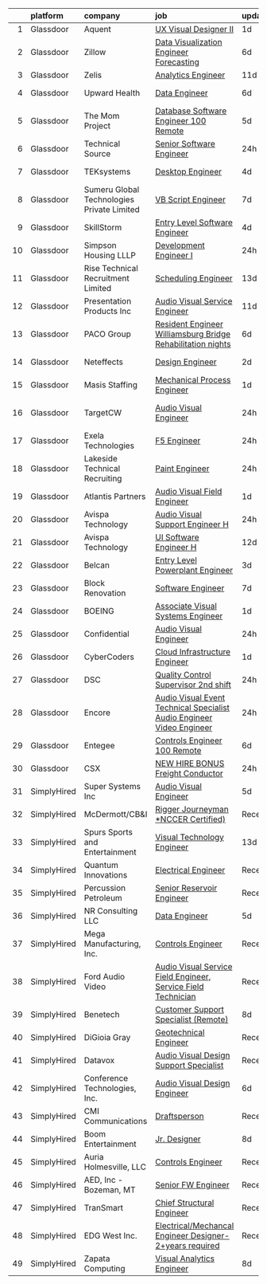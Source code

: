 

|    | platform    | company                                    | job                                                                                                                                                                                                                                                                                                                                                                                                                                                                                                                                                                                                                                                                                                                                                                                                                                                                                                                                                                                                                                                                                                                                                                                                                                                                                                                                                                                                    | update_time   | location                     |
|---:|:------------|:-------------------------------------------|:-------------------------------------------------------------------------------------------------------------------------------------------------------------------------------------------------------------------------------------------------------------------------------------------------------------------------------------------------------------------------------------------------------------------------------------------------------------------------------------------------------------------------------------------------------------------------------------------------------------------------------------------------------------------------------------------------------------------------------------------------------------------------------------------------------------------------------------------------------------------------------------------------------------------------------------------------------------------------------------------------------------------------------------------------------------------------------------------------------------------------------------------------------------------------------------------------------------------------------------------------------------------------------------------------------------------------------------------------------------------------------------------------------|:--------------|:-----------------------------|
|  1 | Glassdoor   | Aquent                                     | [UX   Visual Designer II](https://www.glassdoor.com/partner/jobListing.htm?pos=121&ao=1110586&s=58&guid=0000018286913a2abc59679969260c21&src=GD_JOB_AD&t=SR&vt=w&cs=1_8e7cf032&cb=1660115041314&jobListingId=1008061191481&cpc=451933188B21919D&jrtk=3-0-1ga392ej8ia1v801-1ga392ejkjflm800-68bdb86ff09443b5--6NYlbfkN0DMrcEu7yrtATojKJA7cEzGQ3FdRGWLh0CZQInL4ECGI9gD0Wolx9R2EDT7B77c2cT8aQg2Ck1Ug6i72-xRGQa_tnVdr2T_S4L07Y-FcLfv9vUSVak8Dvu0MxhrMf5hyTijVOOQo4-PGJU9j7mB2ML1n0WdJtGzyzPZTzB5wk64-WDKxmIawLs6WcBHZVEw0PKdowrgrT-hhuN0P-JnkNo4OKdWc01J7Pdb0-ZNpl4C3kAdh45WXstJckLpI6JkSA43T-u7_zvVha5iK6mYNWbiYEU1TAK1z0pmi8wvKFpmyzOODg_BqNBZ0TrA77MdL5qiIO2mIuxORzw8giH7H_JjKvuF0co_BC4fJ-7bAEZk9pKSliewfe6Ir53aW-E_euAA6vCLIVmHfCspg2tjCSSIFJBLtCYFq_MRVAhjRT18k8Zy5ex9Ju33XAo6Oo18dFPpqagAWJTGWzgwY5uIVaJ-)                                                                                                                                                                                                                                                                                                                                                                                                                                                                                                                                                                                          | 1d            | Remote                       |
|  2 | Glassdoor   | Zillow                                     | [Data Visualization Engineer  Forecasting](https://www.glassdoor.com/partner/jobListing.htm?pos=118&ao=1110586&s=58&guid=0000018286913a2abc59679969260c21&src=GD_JOB_AD&t=SR&vt=w&cs=1_75b5d6cd&cb=1660115041314&jobListingId=1008050640486&cpc=2CAED5C921A5F994&jrtk=3-0-1ga392ej8ia1v801-1ga392ejkjflm800-c394507ce7c7127e--6NYlbfkN0ANMurRYyPEXg08u6OamUd1Mvhk-zhFSGYIZgoJR86UvYL2v6MoUqae-sD5DnU21vpWtwtOS0r7BdijFAdzna2g1dZBumVDXk54FtbBzevKQM4zs0iLt1RaZvIRenBqvXh_Zg3V6ajyMOmAIWJjjxlzktamow0tHTDwY6O4pBEYpVFH3WUqu7yMLqIF6HrAl-K1txr7XjtowTxzBv8AbP26DKF6UhnAyQOETUd4wL7yVJ_YsuhZq5k0S1HeMbCYbd7sk7McAcR04ePelCMp1IWcIqAIY6nlpmYuiBt4HJnWVrzA80sZXV9makf14k3uJoCASUr82ye2ONcA1OknLZZSTDtZbrdegopGh5JEGN1CCwC7WsZ0NLmvFIRVlwo0W3UzPhLJGGqQ7RiyULfF_tpw-AOCN406BmydE7YpnGC-NpFbsC2z4_Jz90SZNqKaIAzb1A6P4HRn1JAyQWJW3Tt-2gCZYZ22jYCtYBJfVvb5A0W_hqdrk6muJuFKx0vU7dZi7AkNNlmtXdh0LpjC9nEHT60Ur9PWCva2QiV0pqC2SCdsXIZ7kVlxBFl_RyhGeACOWBiw43gJh1QyneO7Wbe1KNyxYq50S0ufKaNzVjbbJZQPtJ_TLilnZzO9NJaD_Je5VycpA0FIhwkgLOPkm0VU5cdiBKewBnU3xES1gVT9-S2wILNIZ8DZv7jKUm2xGPq2fH31pL-0eVLADXtL2WRf0KxvuOODyKcoU86wpJ3SOlRcaheasM2J9L7UfwCEa2VdlIjHkegeegvbuYy_GjK4BXJ1akbjJ1OjPibIB4DU_ZA3UUh7WXDPSYYiFpAVV3LxP7dlAScYGAHvMLeXuCMcpQLOV0AzIS6_n4QTlvyuemLh0Szfb1un3E189wofDrg6qBpIVkOAUIUK34XrenjHKXLfUJlbQJQ%3D)                                                                                           | 6d            | Seattle, WA                  |
|  3 | Glassdoor   | Zelis                                      | [Analytics Engineer](https://www.glassdoor.com/partner/jobListing.htm?pos=104&ao=1110586&s=58&guid=0000018286913a2abc59679969260c21&src=GD_JOB_AD&t=SR&vt=w&ea=1&cs=1_147ad275&cb=1660115041312&jobListingId=1008038358228&cpc=155EB9D5185558AF&jrtk=3-0-1ga392ej8ia1v801-1ga392ejkjflm800-8e0a5fe28868b4ee--6NYlbfkN0CMjQd6K-mJQmnXP0NIaacqgU_ZnGMdJ3ZujbgiYs9cqSu2zDF0ee8fmFhqxjq2iY3vnVzd-YujZ8c3exx1kslEDBRNTb87484hJS1V_k1L4Qsat2ED67IGfFJOpVdJGeDcYafe5Q58Vzi8qrp-tMsYumWUryjguX_K-2b96-AgndSYwmvRjSgFASIZgp2AH0SrsrQdzta0uSFZBTPmgDfIEs8JrjnBvOWOrcsVhaIVFSJjXtt28CaS2qYCDT48SPcy_8-tPbZRfbZ1HpX_-GtfloARjFvyrfr4umcXQ_Stl-kuVy95g8uKi2zo651pgG8ThA9wAJS3Y_uKKywsab6Ebw9tnT6XV1_bSN4AkwJpIdXLnJpxKF2X09UZaxE9BpbLkbcG2fOXy020QHDH3DgC1tfjPbV3T8_jRdGIelEMOYpuI9ds9FySd2702esOO5KROBsd6jV3CJxU_4CqfAJ0ZBGBbcAx6B5w-Xuq-yGAVzc2XKv1lxY5CTXd4P6fUsM%3D)                                                                                                                                                                                                                                                                                                                                                                                                                                                                                                                                            | 11d           | Remote                       |
|  4 | Glassdoor   | Upward Health                              | [Data Engineer](https://www.glassdoor.com/partner/jobListing.htm?pos=108&ao=1110586&s=58&guid=0000018286913a2abc59679969260c21&src=GD_JOB_AD&t=SR&vt=w&ea=1&cs=1_e08021fd&cb=1660115041313&jobListingId=1008050594360&cpc=D39918EEEC7506B0&jrtk=3-0-1ga392ej8ia1v801-1ga392ejkjflm800-9008622103ceb4a6--6NYlbfkN0D1sgB2vkk73HcG31iWI33pV6kw_5ZaxNkpPvB9FmXAfE4GxWj1DqZ0Ybq0eLPzk2YMwESvlDiKB2v8-8IQoa6UivsLih00u8y9COP4u95PlNlD0qSOw_enyvRFXOLfhgnvIy4KUwxX4Dih0kh3kPXgilkc_HOoVQ-GK7LqI49w8l5WsAU6L3A2dHqBwxNMVNY6JnekpXX2wO7m7vzYClGYL0S0KH4m9UQWavyhG8ZRCVYSAYkWN5-FqkBk_rK31ZmyvwBHx-9Fpzi12SJpv-rgXgz7sggY4rL1LvX1w-wAqT7hHGrHOF5mMgLPavq7POF4tkVKXVpcmogxhuX0o3IDKzQO1oAxrlILs5DFZiHuLWW8955IvXc09FmFsRfewA1mLWcEyvXXzR9K6A6QpPWjl-PlYkMG6cb7MhLxMICO8UCsMB23kCH1NvmjplzMWL3zzHwjDMGoJAUnosUpFuMi3EP73kltvc172uqDK8T2_urptPyVWBn8jLbyOLyv78KLEC-EDvsK2g%3D%3D)                                                                                                                                                                                                                                                                                                                                                                                                                                                                                                                                   | 6d            | Hauppauge, NY                |
|  5 | Glassdoor   | The Mom Project                            | [Database Software Engineer  100  Remote ](https://www.glassdoor.com/partner/jobListing.htm?pos=119&ao=1110586&s=58&guid=0000018286913a2abc59679969260c21&src=GD_JOB_AD&t=SR&vt=w&cs=1_de736a75&cb=1660115041314&jobListingId=1008054367181&cpc=BAEB662971763A76&jrtk=3-0-1ga392ej8ia1v801-1ga392ejkjflm800-70c07d495ebaf1f9--6NYlbfkN0BDp_epf89aHDQhKpPegNJQ_ldQpEFZQsM9OcONMGxWx6pU56EKHF58QjVdAUvn2gU5GWFgB9KEBSUO2-fmoi_v_ifrYXSFGJRIFzijX-xKrfzFydxIVe8OL-9U8DWgKd_u_WViLUUK1ox_PfaX6L5bX1rBPei0-iUpimMZB_C_qNLCXST0fvfhNgLeqesBf4PSpXlrlxhHQkDvxGc4TWmONUoFG4_pJfiarY1evkghCILFJqElE1Y2U90LKnVxoJHWOLlxL53S6r7JzYYyswNSkJ9_gJMc59czf4zYLd3rvXfgqhmYotqtqiOSg72ddRq67JQvuYved9L6bxd7iFPja8wuGui8FANYLFr442LFnWxM_NgVkyVwbIwO6XKkHc-lsLgTi0vWeuBgK41KFbGgk2ATzNyxcRHbezaTWsw0rdtiMZy5k99m6R6JTJOVW-Xl3olj-Aoj6gO06Dw7NLnphnia9Bfg9ktIpT7q-lNZshAGSQTjzQtpRYmXhQz5w4D-VBw3X71_F_CRnima56-T4RLI64gDAnJQu1cdL775pGTmZXTVcngbbrOeUQ7ZYtats-zLcUfNtw%3D%3D)                                                                                                                                                                                                                                                                                                                                                                                                                                             | 5d            | Remote                       |
|  6 | Glassdoor   | Technical Source                           | [Senior Software Engineer](https://www.glassdoor.com/partner/jobListing.htm?pos=122&ao=1110586&s=58&guid=0000018286913a2abc59679969260c21&src=GD_JOB_AD&t=SR&vt=w&ea=1&cs=1_7e5378d8&cb=1660115041314&jobListingId=1008062713169&cpc=1CBFC3E34E2A31FF&jrtk=3-0-1ga392ej8ia1v801-1ga392ejkjflm800-aaa520eb5e763850--6NYlbfkN0BVHAVbyk02xtdsekdlTrE-4sTi7dv4b3jkPrZBtDRpMmX6F-ebl-7PLX6xGoiR0jgBhRJj44VXfavQHTY0TWnxVWk5j6i2IcAF_ZTY7ieW70M6LX64xtJU2zwb0Mlvnmowe_zw6OsALWiGWFnzCxWNwU0o6XAjGynMq0EqRBe-OdhPrHw1FNWtvqOfVdjz7GV7FcbRqjwOZy22fUMkavMyBxK67D-ghV8ES0QHnzKG3REhJm09jN-A--hVw3d5eG-8Z11pDCdjTBEZKNSXTjRODybkkHFzpawhJTZWRxmNeR1WLG69HJeYXrzvj-KGLwvAlHyMX5pDUZbSOIobgs3ButWTewaCgkcg9UzTg2K_yKAVfe6RLc2jH5rJ4M61YevJhPDaZTBtVRMZr0rHCIYAbOSg6qz8Hy1UHHwBy5AhEsLJHZlZawN8n5CqcjIW2eElEM71XCMlHb_csJC93I9jNisaULZaJ8oeVBUqWYME5v0rwe4oAVWhZag-W8Mp5uxTaf1oHPgeaVFDXqAqlzEU)                                                                                                                                                                                                                                                                                                                                                                                                                                                                                                                    | 24h           | Remote                       |
|  7 | Glassdoor   | TEKsystems                                 | [Desktop Engineer](https://www.glassdoor.com/partner/jobListing.htm?pos=128&ao=1110586&s=58&guid=0000018286913a2abc59679969260c21&src=GD_JOB_AD&t=SR&vt=w&cs=1_de4a8c07&cb=1660115041315&jobListingId=1008056589429&cpc=C4A69CCDBB3B9599&jrtk=3-0-1ga392ej8ia1v801-1ga392ejkjflm800-8b5b0ed34038bb01--6NYlbfkN0AuKz8EBO1xHDEL7V2YF9xF3dC_I9B9i-Zw2Jh8clPMK3KTieKealHQKAGLCoX8auufmpG-IsLd8Th0zGG-trF1NHTWF27eloxeZckc5RB2StLdYVPpmuzz2E6vcAK_V-2lZiJICSzoJCX8lhPb-liZKMGrGxB__z_LOeyVqSqnLLTgAJiHSg1HGgbKyzyKHHc0fkA7vF8LtqMbORHMpyX9KHpZUWK6r1-dYcQB7Gr3Aw-pa1vj0d2J3iqlDfxcNNrMGHwTSrd2A-Aowkv0KbZkw0VF8GjcVKSKpVmHuwDPe-c3hVDC_dYMOacm7Wv1i_HMyC8rietEF4bbiDyU2gZoWeA9gyATY0TUTW-tOLZDx2bxn1_ySKruSJMXXs8lU8W7SO6apk_GOkQMVkxkn9ULZtWUkl7qKOICptwLUry9m9XR6RwgZXQpr6Y1LSVrKwlpAh32pN7XOe8LX4fRlXR2amvpwec1QdDC4V-Qu9ONar1cBUMRPoqIyARVcjv9YrIfSyLrn578lGE7SktOq_CLVL7CjBltwUUgjV_vAQ-zXQe7X_49boQaoQiJgThBkBzmNZTAtJjXgSpxtK_ukpBzWDRtrDq3fqiCFLP-up9tP3AVrnpjmwLCxx0SGnyxOVpz8HcR8tIPrByCAJqvEjet_g3xxCJwRAsiFk_UzCsG0v-zkBE3hiFX42zi3bd_pOVhfW10rDtpnWIbb3j5xR3yGt5Tc-Bu62T0xniRYrUCwpL3Moh2bGxqV1OxZ5HwzpsRahcpp4So4Qaodm68Uj39iovRSMaI0JUVabJFfiE7trJ_aNr9YxPVGY-GaZeBOdWLh13FIiSrEt-dD44s2h7_KnMcK5SaFw6oZLvFRNrkgkRJ_9MiNqDTcpbuZPSLt-BCpoRERqMlvG5yX_-xbtx1A2uLVchVbSo%3D)                                                                                                                   | 4d            | Fort Wayne, IN               |
|  8 | Glassdoor   | Sumeru Global Technologies Private Limited | [VB Script Engineer](https://www.glassdoor.com/partner/jobListing.htm?pos=117&ao=1110586&s=58&guid=0000018286913a2abc59679969260c21&src=GD_JOB_AD&t=SR&vt=w&ea=1&cs=1_e970c995&cb=1660115041314&jobListingId=1008047298108&cpc=334ABAF5D42DC775&jrtk=3-0-1ga392ej8ia1v801-1ga392ejkjflm800-b610e89fa2d75ffd--6NYlbfkN0AmhdkPW55Z5-HNKVFLI99M9GrkOAJIP80F6tGsy2tnFhyJbPfEMNceW-zJpZGbw9rdBb7bUlrqdCV2f_QaV-2u3zAVjcdU2ZxzpMEPMw6w7eF6KXnNytDwLacWie7LZCMkAzT4pWyQkMxUbSbnOkcVva3lLi_9U2uCdUudReXqrqHTbB5AyLH1m9nnzcTOZ8SRQnnMCXeMYE86KAH2oVLX-EqrlB4bd7hLhAjDHj1Z_Je4QtXv5Uk8EA1CfOJhEWm9v-SK2YA9U-3YPvlBxyES6MtdigIjE7cR1AJZU-zjeIBqCuCtP-I7aN6ldc67WknwSLO92QjWwWAn2EG_BdV8CR8JNJpFnTfbSpKdDjLbt-m4cbeQDZ7o0A4NhjcPavyLf45Sygc5HQBSuoHrjHZ8TfOVeIgon3VV9gUH1CVTtTC8TJD7U4t0MxJmdFkNDqBfMpRms9ehecKikOV_y0kx1GdNknUwb4uDOJIT9gubDbNS5gcFWhHTdynUu7MWQw4%3D)                                                                                                                                                                                                                                                                                                                                                                                                                                                                                                                                            | 7d            | Remote                       |
|  9 | Glassdoor   | SkillStorm                                 | [Entry Level Software Engineer](https://www.glassdoor.com/partner/jobListing.htm?pos=127&ao=1110586&s=58&guid=0000018286913a2abc59679969260c21&src=GD_JOB_AD&t=SR&vt=w&cs=1_231d6874&cb=1660115041315&jobListingId=1008055365693&cpc=654405A9B1E0A9F5&jrtk=3-0-1ga392ej8ia1v801-1ga392ejkjflm800-dc1a89e3bce54dc0--6NYlbfkN0Akpfp8SSZMfZN38QizqqtbOT4j-2RsCLW69coMAbJ8KezlMaQufLheK78IWg7f2k5srQnNlZowLV5PHoYNGRP4T_yFlXwMIupoD4OgECowrlALKSWGMlptF7_DlOQkKUyNMyz5MvkypX_VEUaSnzqIc8pqpjfYEC376KX56mXSZH0U0FCpRaOKdIWjYvJmGa5NHXsMpWO8sdwQyPe7mzvmgDatoEZZn5c5697p3Yc0i21NlMtQm5y0HOP5oqVT3f87EXnW6zwOmS8aA9qupvAtCNuYPGrLlYMD4lIRzfl4nh1Q-y8_P57LmJ3VYW49i-80MTu_goUVqaxbJQoWlBvn7fjEIkIUl00eOv2oJC5iuYL6ANPQefNDgHdwER976hTRlcvXfdDYcd9uWR49lOru6OHXQUh08ko1eZzfHYCwW58R71JTmQjkjGSCdTXgsphmTqJaPUBFkMlZd8ZkNVQ_xHtGKT81GYOzm-ChzdSe1C_ZvgAqd1NCsh7ykWXOO21T1_puqJ1nhO9tFYSrbRqJnuOhdiVXiHvjvcdRa3IzZKiqC5Vbpodu)                                                                                                                                                                                                                                                                                                                                                                                                                                                                                    | 4d            | Baltimore, MD                |
| 10 | Glassdoor   | Simpson Housing LLLP                       | [Development Engineer I](https://www.glassdoor.com/partner/jobListing.htm?pos=101&ao=1110586&s=58&guid=0000018286913a2abc59679969260c21&src=GD_JOB_AD&t=SR&vt=w&cs=1_37ec7ded&cb=1660115041311&jobListingId=1008062066408&cpc=DBA80409378ABD93&jrtk=3-0-1ga392ej8ia1v801-1ga392ejkjflm800-62fa6b16cef39274--6NYlbfkN0D4C8u7dY1RzLYXAHla0E0D9t_o5Z48DX329rGC6vpeh3W9vRO82_X4_CttpoNc___wfcW6R2yCEY8bMYz6ZKhbe6cVyy-bFE4Nw2q9OKq_qxm1Dc0OEV5mWJJGjVMcFL6Ybze3BapppQC51RQvR-_7k3vxU_gSRqV4EaR0VgIttrWng00pmhaxxiqZNWes6DMR516u-fmUFTOWO6pjtXfKxCkUwGLwC1KT4Xco3ZzW4Iux1xbFwEe3osKRulADhfKGHUNdD4AjdBtIESs6k5KxcmKY4ffYhqxt_CwjfCSOJ6dLqtjdwCrRHI70T3-k08ow18lYF4YOaPGvnaL9wEovqg8v0CCgfXI7Mf35k5iIxyUitKVr2_ZWwpn_Unzjnu3zELFkPUWpwZSA0qqvT4nyODkJFQgJ5Kk_92JupitBWwNN3TFBClqosInZMnTRFnBxCOAOjP3T6y3OphLRCcKCwkmomRCbdMgheONIdbM47E1n48TOTvZ5DnabBJ7G5AcEJHKMvnpeBvMW59KHUE_JSv6wRN-TfXzbMQi7B7WyOw%3D%3D)                                                                                                                                                                                                                                                                                                                                                                                                                                                                                               | 24h           | Denver, CO                   |
| 11 | Glassdoor   | Rise Technical Recruitment Limited         | [Scheduling Engineer](https://www.glassdoor.com/partner/jobListing.htm?pos=130&ao=1110586&s=58&guid=0000018286913a2abc59679969260c21&src=GD_JOB_AD&t=SR&vt=w&ea=1&cs=1_5e16f07e&cb=1660115041315&jobListingId=1008033261139&cpc=C4A69CCDBB3B9599&jrtk=3-0-1ga392ej8ia1v801-1ga392ejkjflm800-c4eaae09629ba45c--6NYlbfkN0BlIR6L0eizDKDqkzeZRfLume_DxC2-xIBuckbPXhGlgQ3L_qymVEIYsseiw3-v5dHm8mrRBaOw-J0V9BrncdItmoooDSCjTEIsedQdzJfuLZz5QsuA-zFzcWi0lOrB_5XrzEXT5V8VR08mc4jOlEwREprPi0Wr8_e34zXkh3b6600byx7ibsBA7FmNQCf2wzYndJZpxSYhINtcL0e12ixeT0Yyhp2i3PeEyJaMZhJE02HXySrAl3muvFaOXhoOYKP2ny81wneklypmbpCSyfnwOeTpI1aohd1iwfHK2vCscfI3fb3uy5-d-HYRAV6wDArSmgzu88edC_1XNoTplJXJAsRAw7vvvow-dVWchbhoACxdAv84Aab_i8Zfdfescx7Z077OUtSMis1x99kTIwRZdr8mBk1yRi56La2vu-xZbeZT1fF0o7ptR7_WxCfL_JrieHXNNbQvDqMKygCQprb-epCbVQFyEFigsjXCLYcUMEzLcD6mlPNUCkMlyjv3w-fcPdwbWqAPzogWMALu5mZrsXuDXtX_PXNalac8XhuK0A3K44kAPNH8GtYZNyxC0YGd68cGEUxN_6HIGqtm343C)                                                                                                                                                                                                                                                                                                                                                                                                                                                         | 13d           | Florida                      |
| 12 | Glassdoor   | Presentation Products Inc                  | [Audio Visual Service Engineer](https://www.glassdoor.com/partner/jobListing.htm?pos=102&ao=1110586&s=58&guid=0000018286913a2abc59679969260c21&src=GD_JOB_AD&t=SR&vt=w&ea=1&cs=1_fdc4242b&cb=1660115041312&jobListingId=1008037742205&cpc=0EF3FADC52EC4A72&jrtk=3-0-1ga392ej8ia1v801-1ga392ejkjflm800-7483a12ff3147225--6NYlbfkN0DukAwDndutArnS8OT3znlJ-TW2KpK_7rZjO0LfXc6UVOb8znmp-Jdx-EBGeEzCE4MDYQoSoIAOgCl-FNOYq4s978mO5IB5uLg7_Q0JVEb_alaPHZFVNycLX48z_H7u0sYnrpbVil-2CeKlxwNl3Fvw9txyFKK9z3lh3IR-mUNriqks5eNmCXcEmlgaRoIPAY8LeIrQdjAf9QruPzWVmdnzQQanvq8UO198usLq88k6ELKckvY0gXyd3WhDUcRBFldAzDH0dOnS-1ZyT1PaqH532yRhQjVP3fHU2fUP06NRqbbCoNb-2z6pPs0cDorzrKkJy2ses7k2wCIDiqR-gpmPBaX7A4lhq5qH6QaNx0FtNerwKYPX6QE7TEyjlLjNVoFWIYxqqU2qel2h_KthPtYSTw9ZnewB8Iu8ci870kiq6Owg83mfi-UFBDUaWzHr2evAqwvUn3HmIAFIKMrkfWQscWVES_DGGmW6LnaFQ3ZL_PrTXZBmHOMmAJDSJ4Jo53d8PRJZBJRZdUo_9HnMKWBP)                                                                                                                                                                                                                                                                                                                                                                                                                                                                                                               | 11d           | Los Angeles, CA              |
| 13 | Glassdoor   | PACO Group                                 | [Resident Engineer   Williamsburg Bridge Rehabilitation  nights ](https://www.glassdoor.com/partner/jobListing.htm?pos=105&ao=1110586&s=58&guid=0000018286913a2abc59679969260c21&src=GD_JOB_AD&t=SR&vt=w&ea=1&cs=1_76fca5be&cb=1660115041312&jobListingId=1008050163960&cpc=C3517E2410EFB392&jrtk=3-0-1ga392ej8ia1v801-1ga392ejkjflm800-1831edeb349c5275--6NYlbfkN0ALuVzQR3BTfV85kg0pOslPYaYx9AIqQffQrQJKVeHJaQqP3CyB5E9YQKsXNWGwopHehMrUx5wwxRmxmRyrL-HVXUzMBIgqmUnYUCsHhzCTjCQbc4aW17Fx-nl7xW-83o-6yz7C0V1F4y4SCayLvqiZjOj9MUXDjmUSSJ0qhO7NFTbbBc3tY7gtsDovwJzezYuZS6__sEKVd4bEvir5ANpFGSPYgecYdBBDNHVZ2fIg86eIneC3q6Tirjq_FxBpB1TsZCbIV6Iwn4CmxVma-1acXlXOjWDYfF-LzBG2Y4x_O6uF9FWk-9RN_Y985UQQruMmAXB0nE1cyfPZhFS8GkZYdyT-J0whU1QR3pjavVdzzNl65XNVoiNPXTi75lTYRbLlI4e42IWyNR3_ls17uMZdlavhkRdmC9hQSnJk30vj8G_2maZ5-IBtK4DWP-tMzvVCyh_FA4F0-JvE9RbJKjnj8kq8dBPlQUDa0CYPJ61aHii8MjJC9nzISfA19FDxliwfeZmY7poy3tSCeSJHw994YdisSAF0jhCh_nV_0zIEUCMOOWK2oYsC)                                                                                                                                                                                                                                                                                                                                                                                                                                             | 6d            | New York, NY                 |
| 14 | Glassdoor   | Neteffects                                 | [Design Engineer](https://www.glassdoor.com/partner/jobListing.htm?pos=129&ao=1110586&s=58&guid=0000018286913a2abc59679969260c21&src=GD_JOB_AD&t=SR&vt=w&ea=1&cs=1_a929d462&cb=1660115041315&jobListingId=1008058263669&cpc=F4EED0218A761C36&jrtk=3-0-1ga392ej8ia1v801-1ga392ejkjflm800-a49e3b7b8b3eadfa--6NYlbfkN0DkPptDrJXidHbiX_cAZqY1TBO6BcohTQUDFYyXRozAXCnWqtX7QyrzcYv9EndguHXwpXa04ccdRC6vTPQLypO0TfR5FN3qbVVEwkbvlcjg7XLJ3r_Ts4bXHACyF2RFYU-L7WZnhmDBPFItXpJRFzyLhEr8JH6ov6ZgN8zzQ7q0WoSXFVbmL4luoeGJLr4vugL88LDI16BqFVWpCO58WYW0H0ZNbpoNjpzpQ_MBDX75FBASiVCtYN77C1U96cIfdmhyLT94kaIy2IAjJpntGKMcNqaAX7iUNSHInesfnby6xxtcka3BguGBd5v9oAJX31anAdKew4V6a87FRFsybMTt_pWSo8RxxMVE5MQ9qRkz3cKE5xwblJ3141p9XdXj66_uutLzzYODh4UG8JlGG_WeNIe13lMskgANzKxhASIhWO--MLJJBLwd7ylmvdbV7achJ3Fb8_cfdGv6_dvl8bbQPmjtqGz1s-2jZRiCFg8oCuYLt2Kaep9x-ql9wXKuZWPSy0CLeKVJWg%3D%3D)                                                                                                                                                                                                                                                                                                                                                                                                                                                                                                                                 | 2d            | Indianapolis, IN             |
| 15 | Glassdoor   | Masis Staffing                             | [Mechanical Process Engineer](https://www.glassdoor.com/partner/jobListing.htm?pos=120&ao=1110586&s=58&guid=0000018286913a2abc59679969260c21&src=GD_JOB_AD&t=SR&vt=w&ea=1&cs=1_9108110f&cb=1660115041314&jobListingId=1008060207601&cpc=AC285F3A3ECA6BB0&jrtk=3-0-1ga392ej8ia1v801-1ga392ejkjflm800-e8d6afe66f659e23--6NYlbfkN0C6aQDHWMztIzMqx5psYqBuLc61YhUVJ3Ey-0kYkPO6Q9yXEHAUyZPgpmu_lNhwbM1u4VZRTUfaZXQkxuaLRLMGf549n0zJNOFU5cIxaA73i6TkWtsGdE7XnH020mlvdc_DXxSfgCLgrEXPMJQGdPqY7jT9StnOdWPK_e0iydN945sdGprBeeBuDVWK0qddgc6CW4jJZNCC0fCLCvq7xwANztYinnLtnpK-UKNp3WXpKglaASIbJeMPhe2T56RxsdNupaappDcWDgVyI2rBQtjiEAFpByZExVTqf-RdVyJrRJLrOmJCTvYKtKtYVIiC2T5DK14wlshe849YwiuO9qTs7NdRzil0KLN8Sby_b9BekhcMUQUU_js3ZMHH1yrx32lfS98MI7CutYO0u7QkEIeend47i_URIulrX-RZH3IBfmBr41_oCyVHZVmyfhQ5nBpA3nNj9uKGO4dJvHtvpbBH3NWuRwB06Kp_dPfn7iPqdyxMUIvRxoXHeoOvv8IZ5tw%3D)                                                                                                                                                                                                                                                                                                                                                                                                                                                                                                                                   | 1d            | Beverly, MA                  |
| 16 | Glassdoor   | TargetCW                                   | [Audio Visual Engineer](https://www.glassdoor.com/partner/jobListing.htm?pos=114&ao=1110586&s=58&guid=0000018286913a2abc59679969260c21&src=GD_JOB_AD&t=SR&vt=w&cs=1_b93e1490&cb=1660115041313&jobListingId=1008063552649&cpc=217C45A42544DB93&jrtk=3-0-1ga392ej8ia1v801-1ga392ejkjflm800-19483a875f1dfc55--6NYlbfkN0A6TktYCN0VG50lat1bxG6ZYGRoV5Av1OVF6J5hGgtfkbuLupBOf1hB4AfOK0qYtBdcRfZ6I2ybxGk1c5StMDlI6A5PcfvZCtY7g7Lj8L38nUcZsV3WPEeIpEEGORQx6-cpD4nJad0AEFqetum_sK3JE7QdgEEs26E9YwNIfNTbK2MMOb-cotho0tdzCKWlef1QB7Q9cyAVdkQWELAv-4AYq1nzbW9IFLAfippBQwYAb6Co_PZ5pKP4ezHL6T4BffV_2ekLydll4DfCqpJTOBcRfF5urnMp7tI450OA09z8ISWWO3iWskUpnUAeqXTin3RHM6WzjOLAADk-r0-urA-5UgMwM27TaAEgQSApXU8IhzCpXJFe00Z3gksJfy3lLVcrRJSU-ZLRwSSn4YvqoPvwAY0aQrOfPZP8oISyWySpmGnr5omSVYD9dAYbFhgQHHsOEpuknHUYcb8B1fBrgpsJH0ZiQM-VesGQ9KT2IVX7gAA_aggQd_-p9zqAP_oF6FyeMVcu42mkAhVMS8z9XaUayk2kjArJvfTnkKcl9c7-422cLkSZrH4HkKhhRlf2-5gazspcPxlK0OJukiQwyfFS0oV-s4OI7SsLaV75IVP-NRwrL8OtO04233ZZivKZT5Pgyl4QbqAsapaFaxEsuMREww_-5YHhHHqRl_OS6TtUhCnOS3w1nfRqJcMo6Yn3puiXleSmAmk3prP1d7ZigYs3fuZAINfa3Wo%3D)                                                                                                                                                                                                                                                                                                              | 24h           | San Francisco, CA            |
| 17 | Glassdoor   | Exela Technologies                         | [F5 Engineer](https://www.glassdoor.com/partner/jobListing.htm?pos=116&ao=1110586&s=58&guid=0000018286913a2abc59679969260c21&src=GD_JOB_AD&t=SR&vt=w&ea=1&cs=1_63a4be18&cb=1660115041314&jobListingId=1008062858435&cpc=7F6F94E2229B3AB5&jrtk=3-0-1ga392ej8ia1v801-1ga392ejkjflm800-c5fe5b08053b75f6--6NYlbfkN0AyEG05CZhn9-6YXNZdGAIIPhK_rAEji0IC1JJc2jo3n6ptupJYxA5o4irvA6ty9bZt2ypyiCE-6-hYyoXNdus0-00_uRk78ezJbboV9tkc2ulay8tBjXJvKbMYflA00PuiG0cohSjFoQfsQyRWVSOV1rlX6SAaH99nY1MTbjWCZEEHiUUxLCGkI21c-eADGr5fsKGqub_EYUVPQERrWeft7ZrR6QLqdaON1ED-67j5Lb6JniTleZS_ds4FpymnUAn96JWWl_SvZQyeWpW6rmoZCRGp0V72Me4kUnZxXErSIGYLuKCNccEWgrK9Ip44kHmZIOP7nk2TtW6EV7RhjoHhqIS9NuOXQdlf-09vDdgQ8ROLTfMlsul16dICI-R-DiDODsndLvGzEKY_0AD4TBfBOpXVFUmXAxXLidnnEwsIW1rK3k43rzldztpFTzTZ5WtPQxcQ8MIysRmJTp0l2GVNOmWbUfQXoo8xAL9ONPXld-MAMJ2ohj8f9HJZYdOyi6rvCDxblwBZ8gwBr0N0ROcN)                                                                                                                                                                                                                                                                                                                                                                                                                                                                                                                                 | 24h           | Remote                       |
| 18 | Glassdoor   | Lakeside Technical Recruiting              | [Paint Engineer](https://www.glassdoor.com/partner/jobListing.htm?pos=115&ao=1110586&s=58&guid=0000018286913a2abc59679969260c21&src=GD_JOB_AD&t=SR&vt=w&ea=1&cs=1_b07cae52&cb=1660115041314&jobListingId=1008063100840&cpc=C5C93DE40C8A001B&jrtk=3-0-1ga392ej8ia1v801-1ga392ejkjflm800-e132725bb44b2299--6NYlbfkN0DUgQLP-iFgMoE1oUnoEba5KtZubVPSHN7qEHgNf-dU4bYMuPcQbPPI8748p3hr_EH3oAT3baeB3gL-jesR20b8Sqy90oYBRwSW0xmo7EsVzgvlVxE9sgvEbFVQEW4PuhF9wePTRIrvPozRYx0gnOx_8j6WyiV20zrxrQF3YqL0sZXS9BhhLjANolA9JynQOGIy5YK4tONENcZNDP2rUU59AUgOqqzIcuGPRywgpzDOfc802msit3LPm-dyjv5mz9GljSrQs1Fz4pjlY6oduSRNJilYmJLtYbQhxX3QVAvuvFso-XgRi90eIGf4xhaV7B37YYPAaoErD-QVWwJHWAF8b7CFIvcxmEF4-5ycJvy-hIbBEX9GL6skH18ewmChl1-xBM4e9-kj6tOQ3C04cznNvDLrn373HYvQQBavYFXfkUSMxVCO2jeN4GnKfiAsm0rxP05vs_BYf5YLKtOdH2FMIcSpBFYkE_NHkULVsh006jumutVJcusZLmy83OzsKXhNTdjqeYi7dCx-gzNmeBqe)                                                                                                                                                                                                                                                                                                                                                                                                                                                                                                                              | 24h           | Chattanooga, TN              |
| 19 | Glassdoor   | Atlantis Partners                          | [Audio Visual Field Engineer](https://www.glassdoor.com/partner/jobListing.htm?pos=107&ao=1110586&s=58&guid=0000018286913a2abc59679969260c21&src=GD_JOB_AD&t=SR&vt=w&ea=1&cs=1_35b44edf&cb=1660115041312&jobListingId=1008060810094&cpc=FF950A86FEA5DF54&jrtk=3-0-1ga392ej8ia1v801-1ga392ejkjflm800-63fda66d89707e49--6NYlbfkN0Bzkuy17zoNwKMVjyusHhR7JNYo3SmelKzW8jp1Pa4Tk4WW547EexT8Z2jii7gJipYJ8gmOpNfKLKvkWb9pJvbJGZz7PzhX-_tgssoWcTpiw2x26SxXw2wPHsNEj_YK8yRvs5M6GB39S2LAKEE8dIKtSQFT7c86tmKR9IIaVmoOtvr7AFOPiTA3GaJXHvA2VI25ghPSU46edJ1ajdqO7lVE2nAnfXhW5wBUgBhPXbGrEU6YzNP4D2K4O06JR6kCf1byUNpHb92B3JJhhN7OU-w69R8PS3bmQDA6OCD32z507015fPyl0P1JQZ4GP--ltAsdvDaFnGx-mOgwGdWV-q8JzsAihRBQJjxfVGJx_yYltB2BQn8nS8jgz5EkXtipgcIPIwEH8Lm4u-A-_tUeshu4LrGC6IA8wbP698JED7K7RQ_Pzo_I8MHoRbAKS-Nfuaok4YPmyAO0V7JtqscXfYo5wB_wfYTZv5CXZDbHrlt124NNfItMNlgC4Of73POkdL6Pbgf1Hs8Wuw%3D%3D)                                                                                                                                                                                                                                                                                                                                                                                                                                                                                                                     | 1d            | New York, NY                 |
| 20 | Glassdoor   | Avispa Technology                          | [Audio Visual Support Engineer  H ](https://www.glassdoor.com/partner/jobListing.htm?pos=111&ao=1110586&s=58&guid=0000018286913a2abc59679969260c21&src=GD_JOB_AD&t=SR&vt=w&ea=1&cs=1_8d888fb9&cb=1660115041313&jobListingId=1008063380639&cpc=88825F42635DFB7C&jrtk=3-0-1ga392ej8ia1v801-1ga392ejkjflm800-702eab1f13ef31a1--6NYlbfkN0Dj2d0qKPEJP0fpBViK7V-TZwXvjpwqshPgAnSSx4qW-KrhPkyDM9HZN_F8jkueVARnB_PYezcvsEZl5IFyCsKY5oWVt2eOvFPmM7DDAnBlVIXPzXuyLpSOEsB8NblfCXRbDZdiZhEMWM-1-ouNvTbNxP9NraC7tAStbaxaY5jdbN5pvZNnJ_bBLdehcBaqtou82S1QmUGKOl0x1h0kqLZS_ZTeE-PQGLw6pY_nklpaZo6Qns5aZ4taOotS1aCkkAIwKM0BiRhmhp6O5TYT4izw2G4dk_iqSmBpstaGRXEBWHQqcjFqi_9LXWotdrd146IIhDcAPx0BnvmwnC6zKclxcCuzJNqOmYZA8x7fjqdrs-8kglt4D-9E9s3IKgTRtMjAAdB-V6pOV8JLsit-0Ap4BsbdZYkqm_fKZus4eW6qcOK2_AEMGUekk8FYFV3fjfGXjPtjf_tXep3V-W5W1vG_3FRHO4HAOQU%3D)                                                                                                                                                                                                                                                                                                                                                                                                                                                                                                                                                             | 24h           | Newark, NJ                   |
| 21 | Glassdoor   | Avispa Technology                          | [UI Software Engineer  H ](https://www.glassdoor.com/partner/jobListing.htm?pos=113&ao=1110586&s=58&guid=0000018286913a2abc59679969260c21&src=GD_JOB_AD&t=SR&vt=w&ea=1&cs=1_5ddc5d7d&cb=1660115041314&jobListingId=1008035918115&cpc=A47415DDCBEBC78E&jrtk=3-0-1ga392ej8ia1v801-1ga392ejkjflm800-6db3352afe9f26c7--6NYlbfkN0Dj2d0qKPEJP0fpBViK7V-TZwXvjpwqshPgAnSSx4qW-KrhPkyDM9HZN_F8jkueVAR8JEheqb1EoxOPAyIIlP70uSbO4z1WjQu5sptIK3jIA4hu1gzeA5XMj2YuSM3AjL4_-3t1VDviC0DZDoZ1Myb9xAWPmFhZfaTiM9N9tA4IiotvnltjfSBiC3dIGdpCdlNQ76p7fad4fXhaTH7e-nRlsz0vEJNeMpFGeBPwa5GSTSPD0BfLDTQhvpAF_8jqeqPrrFUFbpDK3Cd4DfNN9nV5wWXESf2MS-K1so5_KukSA0CmJyVBVwj05emWjem6bZL0GZsptHaklpWqWd_OzeyBNAldZrH-7hkkDKgvVzQJfCO0HbDdlJ8oGYYANH34Ye9w0OvefHKPMKmVF0Fg1QdejPrPjui-KRJBQXWek6KAcYI1jdGA0_gttVPHIDu5P_RCvr0s11SnnbvYoIWaffRKV5KM1bp1H_Q%3D)                                                                                                                                                                                                                                                                                                                                                                                                                                                                                                                                                                      | 12d           | Sunnyvale, CA                |
| 22 | Glassdoor   | Belcan                                     | [Entry Level Powerplant Engineer](https://www.glassdoor.com/partner/jobListing.htm?pos=125&ao=1110586&s=58&guid=0000018286913a2abc59679969260c21&src=GD_JOB_AD&t=SR&vt=w&ea=1&cs=1_5c7ac6c7&cb=1660115041315&jobListingId=1008057537786&cpc=3BA4CE39D5B5DEF5&jrtk=3-0-1ga392ej8ia1v801-1ga392ejkjflm800-60eba7d4bc183702--6NYlbfkN0DXzDzZ1Oulz9LSjzVbF8otUHEujJfFPwzVdyJWZPnyGFYnMUMoxwfR8sbznpKQnnl8tBvv1fBf8hZFqwismmFc_G6kJt-g8SwmYvOw-3M-PggahVxSIybWx1oA3PcFB3pzlAK41aErxke9TtFJoKTVE_HdWpZdxbQO33UI_SPAl4Xcgmr0__EPJ4Tt57UIV_DkixJ4K0VPNRrQzMHXwyEG_z5LYUgGGxHgD5s3PfTIB0_2l2U5zawG2YWprwFUovVqQl6xbRTchOb9LjoBKUQgWonGaOSAkQVoc9zQgMNr0PxIDgug27WsNqt66SO7efWECWnVbSYsgYw0dfQ7-5zq42k-PA3YE5eHQZwfZAaL8guGMzhDUiUx5JsqyNy9v0L7hQbO4f66XynKMegMzUubIMWoxDCQvAUCl3GZmghAPKqeAycA6f11Jrpg_TpXZidbThq1gUKag5wyzJceNPbXsP_uS-Ie6_IDvCOcKurklWmQeTj-JhAustlKceb-vxR6uFqVJSF1yvGVJDBuSfC6dTqBHLVuYZq0zVl7PfK5RuIV2VYYM2mhD8IdajMVvbfJ_bRJSBGb-OPpnbQBRb5aWTHq1EWUFj-lFRQkT92GSnr1EjYJHyHNGDXXCO3awqmLL69Z8TcOvbvranXw6Zb0YAf1q05187HLYvuYgdUHGh39ikkHVpNam0QG_kXozGVs5YErOqgS0wKSZHpjPW7i0N4LrYjBfplqrgAqLH6OTIa1UaljXatFUdeRBK_pl679NUPiJ5lNjfuXOeL_ret6pZR_TLUyYwg%3D)                                                                                                                                                                                                                               | 3d            | Windsor, CT                  |
| 23 | Glassdoor   | Block Renovation                           | [Software Engineer](https://www.glassdoor.com/partner/jobListing.htm?pos=124&ao=1110586&s=58&guid=0000018286913a2abc59679969260c21&src=GD_JOB_AD&t=SR&vt=w&cs=1_e03abbdf&cb=1660115041314&jobListingId=1008048418041&cpc=1160948BCBA38B5B&jrtk=3-0-1ga392ej8ia1v801-1ga392ejkjflm800-09b119d75f9bca76--6NYlbfkN0DG4ntHtB_rMsnfhgmnSvK2brktLme1L4SiDeJjQ-izrVOLqRJ5-yjEhSyAj73O13ROpSzp79vSWoBRrAjzERkzLFUoFBWAKUpTMFSVTK7wHth3kTvur8LTU8vbMlKmGmEbf2XCpXWeWEgmNwW45mui0QPoXxs-2ho6-5KRdjw0DsRzC_cDtSweoPOGSGazz75UskauNc-7ZpdZVKr2eSYZcj96I3b-kOv9ZCVOsv1MCMXa0ByV2qjAJ5MaDvN4N_3QXgiav9BW3bmtI-lnEXDJ4gK2TEh6y3ZTOPEscmMzHWJmTQ2ITDsg8kheRMY9ybLqhl7KB_P-pwlN2XLsnufBJVDlo212s1IgF505KlC_2YuxJlrMGEEShVL_9xSkOonVkYljiVsxYJ4r8ssgCzfAC7ZgOktUI3gR5G1Q5MkIGjAgTNs7wkwZmnTZstdAfwD7PPW0I_UBMWU0o_YGkMomk-RICWu0rTBMjN847VuHbR6KrNwmCzeSQVa5FCHR8uvrTWkXmvVF4BZN4wTOc3BclhsEGbaBnUnCz87f3HFT7X-pFb-U9MYb_VDaodWMOp1S5LcNy-BPxFcPtUXalZL1oWDae8vMmWGEOHkDcWbgQv50DOIMFbg1CW8RYOYCiL-i8huSDyQ2VJhCSc-sfGu-d8uTGWsDCGwfx9QaCEcpTYGJzaPpd0O1wK5woXKCnW1eluMxe7kPhaXDno3EbSSdRPJBZwz4mN3HzOd0JfbouyfTzexHGuv-JbY-xifm3e7qmabuagQ3TlPgncIuLgzovwx2C35Dc5CK9wZR_ZYClW9IWrnC7OwZV-H3yNBiPlj22WAo3Hicv8oznxFeoNSLfX4ok_HY2A9fV9kMJ-KjKLjyE_Yd9FTXKxWeg83ZfixP7GO9POfDraNxDWk0mZGpTE6W7Rcn60zMtVO-Dky361JeX75lkWrP2fotUT1m0cp1ZtxmxBhWHJoK7QjKY83F)                                                                | 7d            | Kings Park, NY               |
| 24 | Glassdoor   | BOEING                                     | [Associate Visual Systems Engineer](https://www.glassdoor.com/partner/jobListing.htm?pos=106&ao=1110586&s=58&guid=0000018286913a2abc59679969260c21&src=GD_JOB_AD&t=SR&vt=w&cs=1_6543c28d&cb=1660115041312&jobListingId=1008060461467&cpc=C0FAF87ADD587446&jrtk=3-0-1ga392ej8ia1v801-1ga392ejkjflm800-73dd5e9de6cac753--6NYlbfkN0BddK4H-tsabPiX3BvkwhvbvP4OkLNzlRX6egXJy9Hb11ERhvpR4KXHN3-YJ1CHJCKq1ku3ey-r7UAecoAXw_a1nNn-Xx4pYDIiXX1LBSZRYITMd9j0pPshvwlH7zK1qM3CuYjuCuBY3mkHgQWf3FfJhIMm9KufQAa9ATUsyneAvx6YUJVZpRBTOLSEcP-5EIVPEZgKnTSQviFAWqIWQmzRs5Ak2fRiwECw7cBypZA9PPuK5ZwQilq8rSMM7J3VoP_P2zqGMBDpvADkVdwxgxkBRSEuUW1KaYGMqz3AlEfh2IAMnMKWuTtpCID5Z06qmLSa-HxSc4RuYplZbW9pauBesTKVeUJCP9aQ24SSw3AytYazE5s8gVGAMH6Rj-lc2ZShrLkkeq2neMZmIGzrCsPhS7QcSy1hMb0VK1xH2l97L4sSlDkKEBtLue3AcsRlUmI%3D)                                                                                                                                                                                                                                                                                                                                                                                                                                                                                                                                                                                                  | 1d            | Hazelwood, MO                |
| 25 | Glassdoor   | Confidential                               | [Audio Visual Engineer](https://www.glassdoor.com/partner/jobListing.htm?pos=103&ao=1110586&s=58&guid=0000018286913a2abc59679969260c21&src=GD_JOB_AD&t=SR&vt=w&ea=1&cs=1_039bc558&cb=1660115041312&jobListingId=1008062904517&cpc=65CC663E25211861&jrtk=3-0-1ga392ej8ia1v801-1ga392ejkjflm800-567ee4c891d83892--6NYlbfkN0CTwpytB5Ic6mepsrR0uM7Ax_C_brT6KwyC_6t4WJjhhEjd3-JudE3j_3VW-g3VyGsf3u9J_-qKVqAJ1BUVF6eOGcmk6PFZBYLLP2H8rzXXkmr-S8E3Mh0mhvQpPcEgsVMADoucsk0XILv5_axv6OeP1iL8_7eFpOj_jcwlIaDfVFHP0-DPt5uZ6G2BhTlSdpYrhXheLaO_tZp8P7TX89VgUfPwyk0i_trxEJ2alfYXQs318LdNMHiSUmCElGdigyG3bn3kk-0DCchNifg3RG4jlcDUvh4imWJrHPRvqxTFxLqHiCV207lnAtsQonFTOGx0qsteIAFVOyQdqOf4ARNKWWIUUg9pd1iX_0Ccb1izlXXiZyowiaqzdO2AJiQ97_MYIMj9L70lXcX_hLmeyPwyEZcXNQAqB07gcIVPt7xNsof4LD-RrEAV0WlZyFxLRryS66N7NvNB0yRniVDmI7SSP3B4vDlRtvy0hxERELdWbXsOXTXUXpb0Es7zrxtyMzU%3D)                                                                                                                                                                                                                                                                                                                                                                                                                                                                                                                                         | 24h           | Fort Worth, TX               |
| 26 | Glassdoor   | CyberCoders                                | [Cloud Infrastructure Engineer](https://www.glassdoor.com/partner/jobListing.htm?pos=123&ao=1110586&s=58&guid=0000018286913a2abc59679969260c21&src=GD_JOB_AD&t=SR&vt=w&ea=1&cs=1_13c93f9b&cb=1660115041314&jobListingId=1008061781639&cpc=47CFDC01B3F81FAC&jrtk=3-0-1ga392ej8ia1v801-1ga392ejkjflm800-a8d062dae39e8f71--6NYlbfkN0CpFJQzrgRR8WqXWK1qKKEqALWJw739KlKqr2H-MSI4eoBlI4EFrmor2FYZMP3muM3kdl25DI-ZSZLhWbNfGBbsHUv638qf7QPw1PtVISzuWJnhFg2CL6PY_gTNS5E7AqlyXTeA8BwAIMS-9Dp_LshkTnBY4gI9Q5G9FlRaqS4Z4XsAwFtzidK8DnCdZKGwiv7UIj-EFXeDwJG0QEWa3MtJaZh3VK7sFrw8cHa2NoWDRQpL8lxp3vDewSGzq0bFqorhQ6GQzrmcnbj-B1W0V8h0csLivwQp54TSTQTneCAearHJlhFX040OiqlKPxjpcOierMCjd1-U3WoAUyYhSXT9rQ86G82T-59uvtApqywueTF9uEtrAsgfZcHze-QMh0keVJ6cb_cFW9pyPtBRZWEy__WhHUT2LwZbnvHAfDauX48kQSBNHakEasIDU1kBUQFs2msrkd2kN7LQRPJ8Ll_w_UyAB-8FDjSxf9ju3gvHCZT-YwtTwBFVK_qKurxa4FBjdTp6wxuGI_9zpRTlpHvYdkwM_2k4o5LUfWl_Hg8Jba4abDBUCwj8wU4qz2WAi0jiyH37Tbu00K5r2hwPLbIUIzMTmY6UOTbRtfWLavNAouUw0J8xawenzHtxUaJzoBkVXiDG2GGUXhZeZmYC2YFBiXsDr-OxnAigES4GTtALgXgnsXn8YYurjbCaAMU3T-dNEVb8WBYSZC-VU349J0Y-k8Fi2rfra2IXyZJvQ49KRQDY4YYnjuFxWMS4628V680lX-SUwObD4pwUa3mkVWZo5IvmBBORvT7OKyWJJxa2wmf00H16ik3lYuv_4g3u6kftlKYook5qYkG7rKVGTOJYPWUK-p8J69vRQeRvxZKJH1CBJJxbEPCGIjpY5XFY6OQvsTQkSAE6aP4D4cw2ztsGkG37ti_p-YlFAHVRudB4jm7qETT-kywtU3brpYz-uKLq00WvvfW8NVWsdYqSpmlP4rNUc444g8ZiAbQHgfb6pOP664Xrl3SsKi4b5owircE%3D) | 1d            | Salt Lake City, UT           |
| 27 | Glassdoor   | DSC                                        | [Quality Control Supervisor 2nd shift](https://www.glassdoor.com/partner/jobListing.htm?pos=110&ao=1110586&s=58&guid=0000018286913a2abc59679969260c21&src=GD_JOB_AD&t=SR&vt=w&ea=1&cs=1_ace28163&cb=1660115041313&jobListingId=1008062685610&cpc=8AC01DCC8FF2DC38&jrtk=3-0-1ga392ej8ia1v801-1ga392ejkjflm800-6d66193736afc836--6NYlbfkN0CzcDFs8cjNZITHzPaspPYUdxCTppyanGLeq-qEeiOFH9BBGa5mLD_QGOKNt9ywclBdADW8K3ZtKLcxqI8DnDh4UqDiNdJESvzV_4ZRsponQU1CjySTOKIuoamITAZiPa-CfTubAEiJfea0xoG2mzTMCtz5O4ceKSgUz24NCN3oqpWrnbcoTRF8TResXz4BTrOpGeB-3qcVtiFZmJfMVK3gyR8kTQLWE1YUsE2BsT_Bu-5U8mFRSdnmu9gQ6UfesNSHL6Idn2PLtG9Y1JLDHL2BVshikxtkebKam2VKqR4aftmfW93NvpzUNk514c_d4kKzlRq9Dtu6Wek2axE7hsmrFESt_e3pie_zezxDHyjiBxplVx1UEyYjzytOGpZv1w8vIOkCEMmYwAl-DNMy-QA7wbblGM47utjdNGtaVTDkYWbGGvEcQiY-rPxu9JUVfqeDrdE1fh3MRZo1HJwbl2whn2Va4AxNhPG0oEXdhdjB9Wpk0hc9GFk-79IfbqjD0P0EtUnOS_ESxA%3D%3D)                                                                                                                                                                                                                                                                                                                                                                                                                                                                                                            | 24h           | Phenix City, AL              |
| 28 | Glassdoor   | Encore                                     | [Audio Visual Event Technical Specialist   Audio Engineer  Video Engineer](https://www.glassdoor.com/partner/jobListing.htm?pos=109&ao=1110586&s=58&guid=0000018286913a2abc59679969260c21&src=GD_JOB_AD&t=SR&vt=w&ea=1&cs=1_28d34808&cb=1660115041313&jobListingId=1008063760306&cpc=F7A2269C793D5877&jrtk=3-0-1ga392ej8ia1v801-1ga392ejkjflm800-0115e549d492bef8--6NYlbfkN0DyLD__ZQpJZwLO2s49LS2dcS2T4cy1KEhKtYr6CiU9rMY4cQTrPxW4d-WM3H2ev9HNbpU4LS0Qrk0h7vTILGds3twuJsdhcY3EbR95dJgGt_tbdbJasE8edhG3R-IM0PYUTZpfeYOdRlCS_vKQFWL2EBVXCiyZfFH0xfs56SXQiZNn_feEkRr5tfT2Bg9-R3t_gNDvcRXuHdMsmxah19zkuLwJ0-NhKGalLxR8BemPWttTc4SvHGu-NoAaqrczYOCrRjrJ_RkOoqt9TvL5n_jlZt7Aj00DuP0sruaHRX-0kbInb_4dCEk0x2K-0nCuPGrd8XOLIMTE4XQsq-am8ZhTAUarMyYzoZmf4tHwWxmEhbK-rXL7NNAqhumO2gFvU0IDZSv3rgo4rj7U_VBEYoPmgv-ItpBDJw62DSuUUz2QLZceX_GHpF1Rbj79VLJnQyU5b4_Fn3addxE3bJS8gyq7GZDjfG56tIdlph6xM7jfy29LB9exJywG4v3nudmX38TTg5-9a4wQHA%3D%3D)                                                                                                                                                                                                                                                                                                                                                                                                                                                                        | 24h           | Palm Springs, CA             |
| 29 | Glassdoor   | Entegee                                    | [Controls Engineer  100  Remote ](https://www.glassdoor.com/partner/jobListing.htm?pos=126&ao=1110586&s=58&guid=0000018286913a2abc59679969260c21&src=GD_JOB_AD&t=SR&vt=w&ea=1&cs=1_92b5a8d2&cb=1660115041315&jobListingId=1008050631301&cpc=AC285F3A3ECA6BB0&jrtk=3-0-1ga392ej8ia1v801-1ga392ejkjflm800-8f7231fd34cfc568--6NYlbfkN0D6OzZjpD_hbicRkMZwNNvvxSeL23iIfvaC4EytleQ8zDIpz0YQ5KbISa7_Zvw6kCwl5NVTSH_3BMeO9Z-vDw0p1OfJHh4IIqeOymFHldDMFVaGzVbRBcUQP6gmrdQlWulNythyT_v4nm5yE95pleq0yEiJyBVLRgnneEO_zblgTziUDvXwxBmRlaV3vKyftTxZ1KCMcdUas5Yhtw9L8T2aHcSRgl9UyCsNADxMrU0ka5rJYJk9noTu0kK5tGVfbOH7dzLKNX8sokD1URGDF49f4KpV6CPWvv0xCHPsazRAZGIGLmyauARsss-ac5EWsp3JmpekcMVitowshke3TIbLk4rTYDz8SB3m853egJmM-u53VgyIjpS181P-omAg9PdEJPtM9_L7kLfFtu5CGZ0Ace713WA_icnrH6xHl-AU122z6-y-8ayPkt9fJD4lHW7C9_D-69mzqzBbDWxngknEvN63y4XqOhMNguVUfwrvXvbY5vKiJl6kzAUxPM6mX7ckkNTKYI5E1bdYF7xRxVHZ)                                                                                                                                                                                                                                                                                                                                                                                                                                                                                                             | 6d            | Remote                       |
| 30 | Glassdoor   | CSX                                        | [NEW HIRE BONUS Freight Conductor](https://www.glassdoor.com/partner/jobListing.htm?pos=112&ao=1110586&s=58&guid=0000018286913a2abc59679969260c21&src=GD_JOB_AD&t=SR&vt=w&cs=1_6f047c80&cb=1660115041313&jobListingId=1008063116565&cpc=C4A69CCDBB3B9599&jrtk=3-0-1ga392ej8ia1v801-1ga392ejkjflm800-49b380428c2259ba--6NYlbfkN0B4r7QDcS1FYldRU7VPv1R0Vj7kpMu-sKqn6UUkSgegOydivzZDyt9sYKhQpkiOx0lJKCn5e_XtfaZXBIcSufENByvYrG5FB8LadRYTxBQLrvh_OhR_PujlHd2QmDtgdy24tBFkJOFui8On5OPfTMmmF3ZE6LJ_WfpsTBnvDVX-ZahrZViDRT4QE9ohpqcxEL2fHQEy1pn68xgh4pQDDAwy94yADnp0GtyqV9vIlhv4_UMdWBgFkSiN_gIzd_3kBhxDirbp65wASK1LtKFtbVo865kAOtebFfh6yb_6-ahf2b7iiXC99DSqgNnqJuz5iXq4POOtcc1sxJ-tPk0WyfT-9_jcG36YAz2jOMCsNSYY4yk6XqdtN6YmTWN0p3lYI8ggAiFDJLuc9W4x4zpfdPrRed6Pe8CD4WbeX-S-A1t2MyW76hqgxyiPIBIjPyFfa03jGWlfE-lpqm6TdjeMi9t07eds6fJGuJNt_AdElvKLwETjmHSgVdYOmJrN4n3TzYitiY1CEcCL3UWHowxtNundWo4HIxrbxu4DRKR7o3k47eb-PGtJAqApuBGFk89irhAec48OP86coR8yv6ffb2Mh)                                                                                                                                                                                                                                                                                                                                                                                                                                                 | 24h           | Richmond, VA                 |
| 31 | SimplyHired | Super Systems Inc                          | [Audio Visual Engineer](https://www.simplyhired.com/job/oCfVIaKp-0HQDoSuEHjNV6Xz-3M-oRmv9VN1vXYikz09vXmk2KJ_cQ?q=visual+engineer)                                                                                                                                                                                                                                                                                                                                                                                                                                                                                                                                                                                                                                                                                                                                                                                                                                                                                                                                                                                                                                                                                                                                                                                                                                                                      | 5d            | Washington, DC               |
| 32 | SimplyHired | McDermott/CB&I                             | [Rigger Journeyman *NCCER Certified)](https://www.simplyhired.com/job/Sp1Ra7wTKe_FN1H1xxZOAgLfHI3PGCuTy9H0vDqsHTWvw-aI83uBOQ?q=visual+engineer)                                                                                                                                                                                                                                                                                                                                                                                                                                                                                                                                                                                                                                                                                                                                                                                                                                                                                                                                                                                                                                                                                                                                                                                                                                                        | Recently      | Sabine Pass, TX              |
| 33 | SimplyHired | Spurs Sports and Entertainment             | [Visual Technology Engineer](https://www.simplyhired.com/job/1BJq0fC-_vVdTE3oTG8EKtH0COW6iz2JpZLdlsHNHgUJhYfC--lH1A?q=visual+engineer)                                                                                                                                                                                                                                                                                                                                                                                                                                                                                                                                                                                                                                                                                                                                                                                                                                                                                                                                                                                                                                                                                                                                                                                                                                                                 | 13d           | San Antonio, TX              |
| 34 | SimplyHired | Quantum Innovations                        | [Electrical Engineer](https://www.simplyhired.com/job/lKls6a72r-SZWyNfg2TPnvE6_9FkYqtkarfAHUPRWTnYO0iXf1ZW_g?q=visual+engineer)                                                                                                                                                                                                                                                                                                                                                                                                                                                                                                                                                                                                                                                                                                                                                                                                                                                                                                                                                                                                                                                                                                                                                                                                                                                                        | Recently      | Central Point, OR            |
| 35 | SimplyHired | Percussion Petroleum                       | [Senior Reservoir Engineer](https://www.simplyhired.com/job/_FYsi-dEJgdMSev1WczDggPdi3s-SryTfcphLuymtjDIRaaFf3IuJQ?q=visual+engineer)                                                                                                                                                                                                                                                                                                                                                                                                                                                                                                                                                                                                                                                                                                                                                                                                                                                                                                                                                                                                                                                                                                                                                                                                                                                                  | Recently      | Houston, TX                  |
| 36 | SimplyHired | NR Consulting LLC                          | [Data Engineer](https://www.simplyhired.com/job/_fN_U9QnT3OdPosujfizVL6GiotRGwhEj8df1yASl4fhQqMcW_rFrQ?q=visual+engineer)                                                                                                                                                                                                                                                                                                                                                                                                                                                                                                                                                                                                                                                                                                                                                                                                                                                                                                                                                                                                                                                                                                                                                                                                                                                                              | 5d            | Plano, TX                    |
| 37 | SimplyHired | Mega Manufacturing, Inc.                   | [Controls Engineer](https://www.simplyhired.com/job/A-PuLvSL_MSX4LQRH98oIWQQrXj2TQ7eGS_jFvpYgV-Fy8o4GRfiNw?q=visual+engineer)                                                                                                                                                                                                                                                                                                                                                                                                                                                                                                                                                                                                                                                                                                                                                                                                                                                                                                                                                                                                                                                                                                                                                                                                                                                                          | Recently      | Rockford, IL                 |
| 38 | SimplyHired | Ford Audio Video                           | [Audio Visual Service Field Engineer, Service Field Technician](https://www.simplyhired.com/job/XkdvRUP3iHqcAHYgqma1ZqtXAf8b5TRTo2nMOhpL6sBnDiEWhYVdbQ?q=visual+engineer)                                                                                                                                                                                                                                                                                                                                                                                                                                                                                                                                                                                                                                                                                                                                                                                                                                                                                                                                                                                                                                                                                                                                                                                                                              | Recently      | San Antonio, TX +7 locations |
| 39 | SimplyHired | Benetech                                   | [Customer Support Specialist (Remote)](https://www.simplyhired.com/job/dnifouyn3gY6Qbbu8NxhJodpDLWMiaoxWVwtTUaMPsalE1vjK-yCbA?q=visual+engineer)                                                                                                                                                                                                                                                                                                                                                                                                                                                                                                                                                                                                                                                                                                                                                                                                                                                                                                                                                                                                                                                                                                                                                                                                                                                       | 8d            | Remote                       |
| 40 | SimplyHired | DiGioia Gray                               | [Geotechnical Engineer](https://www.simplyhired.com/job/sjzWPr-mfClfwWF5S_lj-YQ1kXXE9Gs0Efegxm9mmjCBBJwZmwjZXw?q=visual+engineer)                                                                                                                                                                                                                                                                                                                                                                                                                                                                                                                                                                                                                                                                                                                                                                                                                                                                                                                                                                                                                                                                                                                                                                                                                                                                      | Recently      | Pennsylvania                 |
| 41 | SimplyHired | Datavox                                    | [Audio Visual Design Support Specialist](https://www.simplyhired.com/job/SXXw535oRWuTm1W8cwBsckn1iGwHBo1mDV6HtU9hvvqfWiD9RDt6ow?q=visual+engineer)                                                                                                                                                                                                                                                                                                                                                                                                                                                                                                                                                                                                                                                                                                                                                                                                                                                                                                                                                                                                                                                                                                                                                                                                                                                     | Recently      | Houston, TX                  |
| 42 | SimplyHired | Conference Technologies, Inc.              | [Audio Visual Design Engineer](https://www.simplyhired.com/job/YgiMkUnrS8Bl6jNFiKv_m7rYM71cjHJGv0tsGOBGYw68Mi_jmvlFvw?q=visual+engineer)                                                                                                                                                                                                                                                                                                                                                                                                                                                                                                                                                                                                                                                                                                                                                                                                                                                                                                                                                                                                                                                                                                                                                                                                                                                               | 6d            | Little Rock, AR +9 locations |
| 43 | SimplyHired | CMI Communications                         | [Draftsperson](https://www.simplyhired.com/job/0TCGaFMraSBk-4966KHJyhnB4mQBSPRgz8_Z4X-OGpHTjSjIXUQ_Hw?q=visual+engineer)                                                                                                                                                                                                                                                                                                                                                                                                                                                                                                                                                                                                                                                                                                                                                                                                                                                                                                                                                                                                                                                                                                                                                                                                                                                                               | Recently      | Remote                       |
| 44 | SimplyHired | Boom Entertainment                         | [Jr. Designer](https://www.simplyhired.com/job/3q4TzLmYShzW2C-9_7AcXemhLKz2E6QVpghA2dO9_Qxn6u4QvWymtA?q=visual+engineer)                                                                                                                                                                                                                                                                                                                                                                                                                                                                                                                                                                                                                                                                                                                                                                                                                                                                                                                                                                                                                                                                                                                                                                                                                                                                               | 8d            | New York, NY                 |
| 45 | SimplyHired | Auria Holmesville, LLC                     | [Controls Engineer](https://www.simplyhired.com/job/H9ySpmzmX41Kf7rJJ0QB-GNk_MmlHglemE5OHIkVFEeemfRG1kNQKw?q=visual+engineer)                                                                                                                                                                                                                                                                                                                                                                                                                                                                                                                                                                                                                                                                                                                                                                                                                                                                                                                                                                                                                                                                                                                                                                                                                                                                          | Recently      | Holmesville, OH              |
| 46 | SimplyHired | AED, Inc - Bozeman, MT                     | [Senior FW Engineer](https://www.simplyhired.com/job/zINmUZXgScoXXgS_gyiF3t60esMGL8VWIM8nJ8Kv2CvxPHXAK-fHew?q=visual+engineer)                                                                                                                                                                                                                                                                                                                                                                                                                                                                                                                                                                                                                                                                                                                                                                                                                                                                                                                                                                                                                                                                                                                                                                                                                                                                         | Recently      | Bozeman, MT                  |
| 47 | SimplyHired | TranSmart                                  | [Chief Structural Engineer](https://www.simplyhired.com/job/xxnce4pwW7zBwbnN7TftptYBTrp81K_j_-NMp-a4JG_eC8jrHrE9eQ?q=visual+engineer)                                                                                                                                                                                                                                                                                                                                                                                                                                                                                                                                                                                                                                                                                                                                                                                                                                                                                                                                                                                                                                                                                                                                                                                                                                                                  | Recently      | Chicago, IL                  |
| 48 | SimplyHired | EDG West Inc.                              | [Electrical/Mechancal Engineer Designer-2+years required](https://www.simplyhired.com/job/Xq6QszJQBsQQyFkS3Q0mHUnJ827UMYwa9jaEaagmIPab5dIhQEejPA?q=visual+engineer)                                                                                                                                                                                                                                                                                                                                                                                                                                                                                                                                                                                                                                                                                                                                                                                                                                                                                                                                                                                                                                                                                                                                                                                                                                    | Recently      | Tucson, AZ                   |
| 49 | SimplyHired | Zapata Computing                           | [Visual Analytics Engineer](https://www.simplyhired.com/job/vPw9x9_thIw6cvIIKC7igJvzx6wQBxVlQfYqF-pj0VvkrAaNrKuy3w?q=visual+engineer)                                                                                                                                                                                                                                                                                                                                                                                                                                                                                                                                                                                                                                                                                                                                                                                                                                                                                                                                                                                                                                                                                                                                                                                                                                                                  | 8d            | Boston, MA                   |